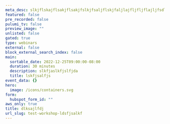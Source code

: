 ```yaml
---
meta_desc: slkjflskajflsakjflsakjfslkjfsaljflskjfaljlajfljfljflajljfsdlfjslajflajflajslfsjfsaljfs
featured: false
pre_recorded: false
pulumi_tv: false
preview_image: ""
unlisted: false
gated: true
type: webinars
external: false
block_external_search_index: false
main:
  sortable_date: 2022-12-25T09:00:00-08:00
  duration: 30 minutes
  description: slkfjaslkfjslfjda
  title: lskfjsalfjs
event_data: {}
hero:
  image: /icons/containers.svg
form:
  hubspot_form_id: ""
aws_only: true
title: dlksajlfdj
url_slug: test-workshop-ldsfjsalkf
---
```

